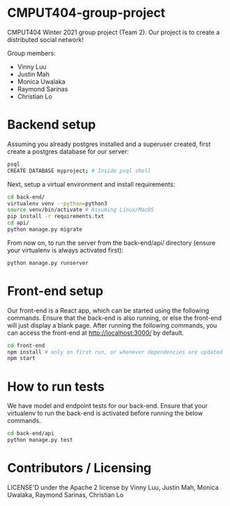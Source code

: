 CMPUT404-group-project
=============================
CMPUT404 Winter 2021 group project (Team 2). Our project is to create a distributed social network!

Group members:
- Vinny Luu
- Justin Mah
- Monica Uwalaka
- Raymond Sarinas
- Christian Lo

# Backend setup
Assuming you already postgres installed and a superuser created, first create a postgres database for our server:
```bash
psql 
CREATE DATABASE myproject; # Inside psql shell
```
Next, setup a virtual environment and install requirements:
```bash
cd back-end/
virtualenv venv --python=python3
source venv/bin/activate # Assuming Linux/MacOS
pip install -r requirements.txt
cd api/
python manage.py migrate
```
From now on, to run the server from the back-end/api/ directory (ensure your virtualenv is always activated first):
```bash
python manage.py runserver
```

# Front-end setup
Our front-end is a React app, which can be started using the following commands.
Ensure that the back-end is also running, or else the front-end will just display a blank page.
After running the following commands, you can access the front-end at [http://localhost:3000/](http://localhost:3000/) by default.
```bash
cd front-end
npm install # only on first run, or whenever dependencies are updated
npm start
```

# How to run tests
We have model and endpoint tests for our back-end. Ensure that your virtualenv to run the back-end is activated before running the below commands.
```bash
cd back-end/api
python manage.py test
```


Contributors / Licensing
========================

LICENSE'D under the Apache 2 license by Vinny Luu, Justin Mah, Monica Uwalaka, Raymond Sarinas, Christian Lo
